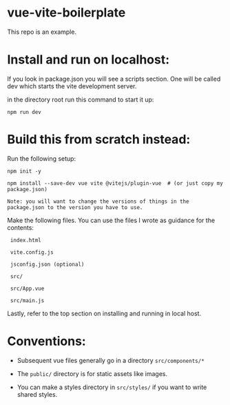 # vue-vite-boilerplate

This repo is an example.

# Install and run on localhost:
If you look in package.json you will see a scripts section. One will be called dev which starts the vite development server.

in the directory root run this command to start it up:
```
npm run dev
```


# Build this from scratch instead:

Run the following setup:
```
npm init -y

npm install --save-dev vue vite @vitejs/plugin-vue  # (or just copy my package.json)

Note: you will want to change the versions of things in the package.json to the version you have to use.
```


Make the following files. You can use the files I wrote as guidance for the contents:
```
 index.html
 
 vite.config.js
 
 jsconfig.json (optional)
 
 src/
 
 src/App.vue
 
 src/main.js
 ```

Lastly, refer to the top section on installing and  running in local host.


# Conventions:

 * Subsequent vue files generally go in a directory `src/components/*`

 * The `public/` directory is for static assets like images.
 
 * You can make a styles directory in `src/styles/` if you want to write shared styles.
